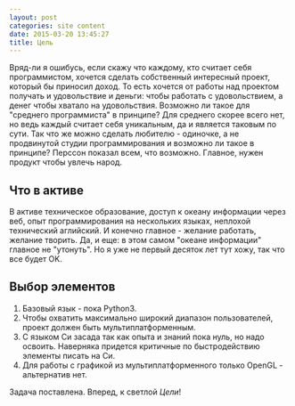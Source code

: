 ```yaml
---
layout: post
categories: site content
date: 2015-03-20 13:45:27
title: Цель
---
```


<p>Вряд-ли я ошибусь, если скажу что каждому, кто считает себя программистом, хочется сделать 
собственный интересный проект, который бы приносил доход. То есть хочется от работы над 
проектом получать и удовольствие и деньги: чтобы работать с удовольствием, а денег чтобы 
хватало на удовольствия. Возможно ли такое для "среднего программиста" в принципе? Для 
среднего скорее всего нет, но ведь каждый считает себя уникальным, да и является таковым по 
сути. Так что же можно сделать любителю - одиночке, а не продвинутой студии 
программирования и возможно ли такое в принципе? Перссон показал всем, что возможно. 
Главное, нужен продукт чтобы увлечь народ.</p>

<h2>Что в активе</h2>

<p>В активе техническое образование, доступ к океану информации через веб, опыт 
программирования на нескольких языках, неплохой технический аглийский. И конечно главное - 
желание работать, желание творить. Да, и еще: в этом самом "океане информации" главное не 
"утонуть". Но я уже не первый десяток лет тут хожу, так что все будет OK.</p>

<h2>Выбор элементов</h2>

<ol><li>Базовый язык - пока Python3.</li>
<li>Чтобы охватить максимально широкий диапазон пользователей, проект должен быть 
мультиплатформенным.</li>
<li>С языком Си засада так как опыта и знаний пока нуль, но надо освоить. Наверняка придется 
критичные по быстродействию элементы писать на Си.</li>
<li>Для работы с графикой из мультиплатформенного только OpenGL - альтернатив нет.</li>
</ol>

<p>Задача поставлена. Вперед, к светлой <em>Цели</em>!</p>



